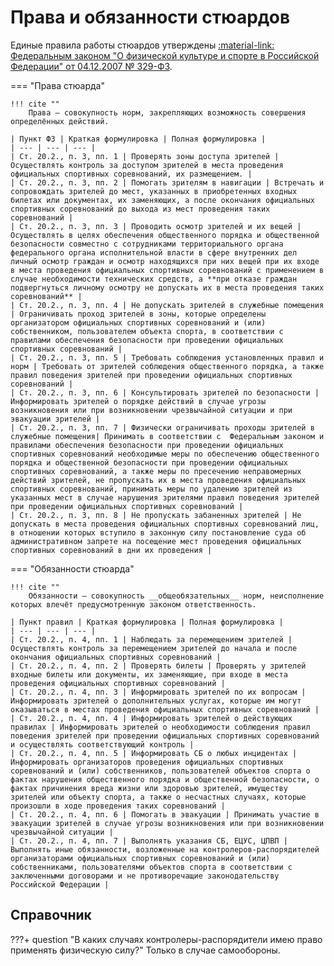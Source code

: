 # Права и обязанности стюардов

Единые правила работы стюардов утверждены [:material-link: Федеральным законом "О физической культуре и спорте в Российской Федерации" от 04.12.2007 № 329-ФЗ](http://www.consultant.ru/document/cons_doc_LAW_73038/).

=== "Права стюарда"

    !!! cite ""
        Права – совокупность норм, закрепляющих возможность совершения определённых действий.

    | Пункт ФЗ | Краткая формулировка | Полная формулировка |
    | --- | --- | --- |
    | Ст. 20.2., п. 3, пп. 1 | Проверять зоны доступа зрителей | Осуществлять контроль за доступом зрителей в места проведения официальных спортивных соревнований, их размещением. |
    | Ст. 20.2., п. 3, пп. 2 | Помогать зрителям в навигации | Встречать и сопровождать зрителей до мест, указанных в приобретенных входных билетах или документах, их заменяющих, а после окончания официальных спортивных соревнований до выхода из мест проведения таких соревнований |
    | Ст. 20.2., п. 3, пп. 3 | Проводить осмотр зрителей и их вещей | Осуществлять в целях обеспечения общественного порядка и общественной безопасности совместно с сотрудниками территориального органа федерального органа исполнительной власти в сфере внутренних дел личный осмотр граждан и осмотр находящихся при них вещей при их входе в места проведения официальных спортивных соревнований с применением в случае необходимости технических средств, а **при отказе граждан подвергнуться личному осмотру не допускать их в места проведения таких соревнований** |
    | Ст. 20.2., п. 3, пп. 4 | Не допускать зрителей в служебные помещения | Ограничивать проход зрителей в зоны, которые определены организатором официальных спортивных соревнований и (или) собственником, пользователем объекта спорта, в соответствии с правилами обеспечения безопасности при проведении официальных спортивных соревнований |
    | Ст. 20.2., п. 3, пп. 5 | Требовать соблюдения установленных правил и норм | Требовать от зрителей соблюдения общественного порядка, а также правил поведения зрителей при проведении официальных спортивных соревнований |
    | Ст. 20.2., п. 3, пп. 6 | Консультировать зрителей по безопасности | Информировать зрителей о порядке действий в случае угрозы возникновения или при возникновении чрезвычайной ситуации и при эвакуации зрителей |
    | Ст. 20.2., п. 3, пп. 7 | Физически ограничивать проходы зрителей в служебные помещения| Принимать в соответствии с  Федеральным законом и правилами обеспечения безопасности при проведении официальных спортивных соревнований необходимые меры по обеспечению общественного порядка и общественной безопасности при проведении официальных спортивных соревнований, а также меры по пресечению неправомерных действий зрителей, не пропускать их в места проведения официальных спортивных соревнований, принимать меры по удалению зрителей из указанных мест в случае нарушения зрителями правил поведения зрителей при проведении официальных спортивных соревнований |
    | Ст. 20.2., п. 3, пп. 8 | Не пропускать забаненных зрителей | Не допускать в места проведения официальных спортивных соревнований лиц, в отношении которых вступило в законную силу постановление суда об административном запрете на посещение мест проведения официальных спортивных соревнований в дни их проведения |

=== "Обязанности стюарда"

    !!! cite ""
        Обязанности – совокупность __общеобязательных__ норм, неисполнение которых влечёт предусмотренную законом ответственность.

    | Пункт правил | Краткая формулировка | Полная формулировка |
    | --- | --- | --- |
    | Ст. 20.2., п. 4, пп. 1 | Наблюдать за перемещением зрителей | Осуществлять контроль за перемещением зрителей до начала и после окончания официальных спортивных соревнований |
    | Ст. 20.2., п. 4, пп. 2 | Проверять билеты | Проверять у зрителей входные билеты или документы, их заменяющие, при входе в места проведения официальных спортивных соревнований |
    | Ст. 20.2., п. 4, пп. 3 | Информировать зрителей по их вопросам | Информировать зрителей о дополнительных услугах, которые им могут оказываться в местах проведения официальных спортивных соревнований |
    | Ст. 20.2., п. 4, пп. 4 | Информировать зрителей о действующих правилах | Информировать зрителей о необходимости соблюдения правил поведения зрителей при проведении официальных спортивных соревнований и осуществлять соответствующий контроль |
    | Ст. 20.2., п. 4, пп. 5 | Информировать СБ о любых инцидентах | Информировать организаторов проведения официальных спортивных соревнований и (или) собственников, пользователей объектов спорта о фактах нарушения общественного порядка и общественной безопасности, о фактах причинения вреда жизни или здоровью зрителей, имуществу зрителей или объекту спорта, а также о несчастных случаях, которые произошли в ходе проведения таких соревнований |
    | Ст. 20.2., п. 4, пп. 6 | Помогать в эвакуации | Принимать участие в эвакуации зрителей в случае угрозы возникновения или при возникновении чрезвычайной ситуации |
    | Ст. 20.2., п. 4, пп. 7 | Выполнять указания СБ, ЕЦУС, ЦПВП | Выполнять иные обязанности, возложенные на контролеров-распорядителей организаторами официальных спортивных соревнований и (или) собственниками, пользователями объектов спорта в соответствии с заключенными договорами и не противоречащие законодательству Российской Федерации |

## Справочник

???+ question "В каких случаях контролеры-распорядители имею право применять физическую силу?"
    Только в случае самообороны.
